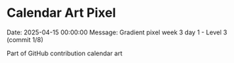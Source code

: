 # Calendar Art Pixel

Date: 2025-04-15 00:00:00
Message: Gradient pixel week 3 day 1 - Level 3 (commit 1/8)

Part of GitHub contribution calendar art
